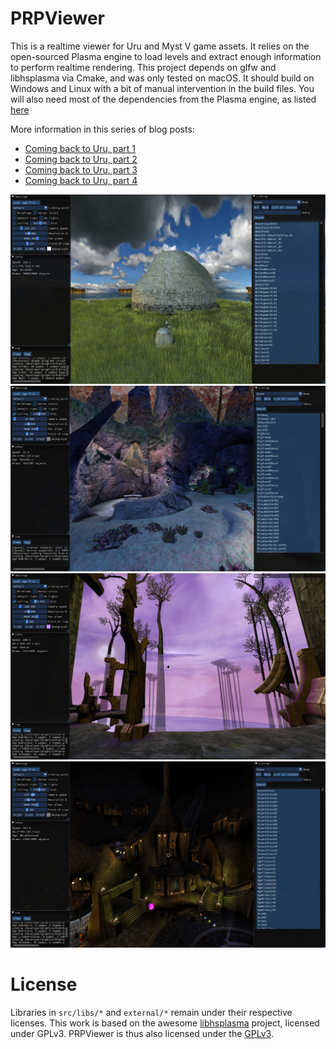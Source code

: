 # PRPViewer

This is a realtime viewer for Uru and Myst V game assets. It relies on the open-sourced Plasma engine to load levels and extract enough information to perform realtime rendering. This project depends on glfw and libhsplasma via Cmake, and was only tested on macOS. It should build on Windows and Linux with a bit of manual intervention in the build files. You will also need most of the dependencies from the Plasma engine, as listed [here](https://github.com/H-uru/libhsplasma)

More information in this series of blog posts:

* [Coming back to Uru, part 1](http://blog.simonrodriguez.fr/articles/10-04-2018_coming_back_to_uru.html)  
* [Coming back to Uru, part 2](http://blog.simonrodriguez.fr/articles/22-04-2018_coming_back_to_uru_part_2.html)  
* [Coming back to Uru, part 3](http://blog.simonrodriguez.fr/articles/25-10-2018_coming_back_to_uru_part_3.html )  
* [Coming back to Uru, part 4](http://blog.simonrodriguez.fr/articles/02-11-2018_coming_back_to_uru_part_4.html)

![Result 1](images/result0.jpg)
![Result 2](images/result1.jpg)
![Result 3](images/result2.jpg)
![Result 4](images/result3.jpg)

# License
Libraries in `src/libs/*` and `external/*` remain under their respective licenses.
This work is based on the awesome [libhsplasma](https://github.com/H-uru/libhsplasma) project, licensed under GPLv3. PRPViewer is thus also licensed under the [GPLv3](https://github.com/kosua20/PRPViewer/blob/master/LICENSE).
